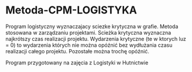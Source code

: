 # Metoda-CPM-LOGISTYKA
Program logistyczny wyznaczajacy sciezke krytyczna w grafie. 
Metoda stosowana w zarządzaniu projektami. Scieżka krytyczna wyznaczna najkrótszy czas realizacji projektu. 
Wydarzenia krytyczne (te w ktorych luz = 0)  to wydarzenia których nie można opóźnić bez wydłużania czasu realizacji całego projektu.
Pozostałe można trochę opóźnić.

Program przygotowany na zajęcia z Logistyki w Hutnictwie

